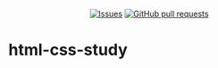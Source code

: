 <p align="center">
  <a href="https://github.com/mingyuchoo/html-css-study/issues"><img alt="Issues" src="https://img.shields.io/github/issues/mingyuchoo/html-css-study?color=appveyor" /></a>
  <a href="https://github.com/mingyuchoo/html-css-study/pulls"><img alt="GitHub pull requests" src="https://img.shields.io/github/issues-pr/mingyuchoo/html-css-study?color=appveyor" /></a>
</p>

# html-css-study